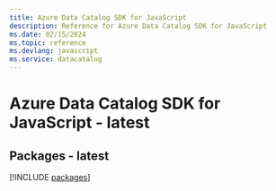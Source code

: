 ```yaml
---
title: Azure Data Catalog SDK for JavaScript
description: Reference for Azure Data Catalog SDK for JavaScript
ms.date: 02/15/2024
ms.topic: reference
ms.devlang: javascript
ms.service: datacatalog
---
```

# Azure Data Catalog SDK for JavaScript - latest
## Packages - latest
[!INCLUDE [packages](data-catalog-index.md)]